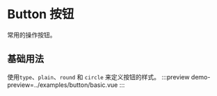 # Button 按钮
常用的操作按钮。

## 基础用法
使用`type`、`plain`、`round` 和 `circle` 来定义按钮的样式。
:::preview
demo-preview=../examples/button/basic.vue
:::
